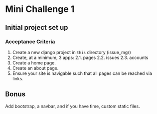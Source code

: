 # Mini Challenge 1

## Initial project set up

### Acceptance Criteria
1. Create a new django project in `this` directory (issue_mgr)
2. Create, at a minimum, 3 apps:
2.1. pages
2.2. issues
2.3. accounts
3. Create a home page.
4. Create an about page.
5. Ensure your site is navigable such that all pages can be reached via links.

## Bonus
Add bootstrap, a navbar, and if you have time, custom static files.
